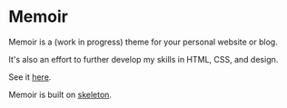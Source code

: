 # Memoir

Memoir is a (work in progress) theme for your personal website or blog.

It's also an effort to further develop my skills in HTML, CSS, and design.

See it [here](http://adamzap.github.io/memoir-theme/).

Memoir is built on [skeleton](http://getskeleton.com/).
